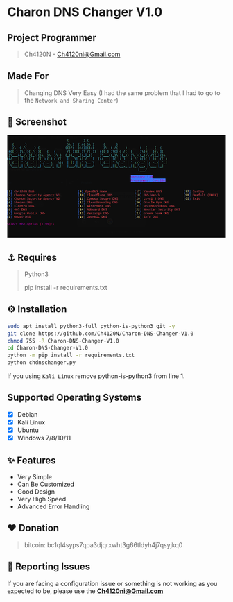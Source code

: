 <head>
  <meta name="google-site-verification" content="l4gzIHopgDDt57xRYeRvJZ5DYgg4lLb-qPciUxhNxkY" />
</head>

# Charon DNS Changer V1.0

## Project Programmer
> Ch4120N - Ch4120ni@Gmail.com

## Made For
> Changing DNS Very Easy (I had the same problem that I had to go to the `Network and Sharing Center`)

## 👀 Screenshot
<img src=".imgs/screenshot.png">

## ⚓ Requires
> Python3
> 
> pip install -r requirements.txt

## ⚙️ Installation

```bash
sudo apt install python3-full python-is-python3 git -y
git clone https://github.com/Ch4120N/Charon-DNS-Changer-V1.0
chmod 755 -R Charon-DNS-Changer-V1.0
cd Charon-DNS-Changer-V1.0
python -m pip install -r requirements.txt
python chdnschanger.py
```
If you using `Kali Linux` remove python-is-python3 from line 1.

## Supported Operating Systems
- [X] Debian
- [X] Kali Linux
- [X] Ubuntu
- [X] Windows 7/8/10/11

## ✨ Features

* Very Simple
* Can Be Customized
* Good Design
* Very High Speed
* Advanced Error Handling

## ❤️ Donation 
> bitcoin:   bc1ql4syps7qpa3djqrxwht3g66tldyh4j7qsyjkq0

## 🚨 Reporting Issues

If you are facing a configuration issue or something is not working as you expected to be, please use the **Ch4120ni@Gmail.com**

